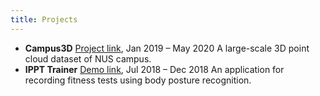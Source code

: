 ```yaml
---
title: Projects
---
```


- **Campus3D**
    [Project link](https://3d.dataset.site/), Jan 2019 – May 2020
    A large-scale 3D point cloud dataset of NUS campus.
- **IPPT Trainer**
    [Demo link](https://alim.algorithmexchange.com/ippt-app/), Jul 2018 – Dec 2018
    An application for recording fitness tests using body posture recognition.
